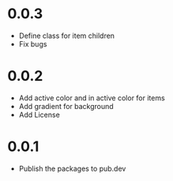 # 0.0.3
* Define class for item children
* Fix bugs

# 0.0.2

* Add active color and in active color for items
* Add gradient for background
* Add License

# 0.0.1

* Publish the packages to pub.dev
